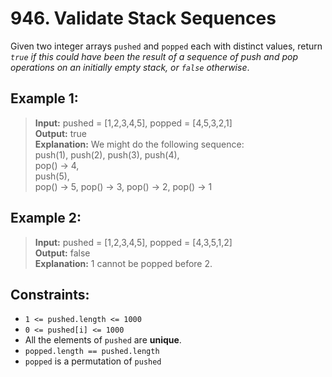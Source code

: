 # 946. Validate Stack Sequences

Given two integer arrays `pushed` and `popped` each with distinct values, 
return *`true` if this could have been the result of a sequence of push and pop operations on an initially empty stack, 
or `false` otherwise*.


## Example 1:
> **Input:** pushed = [1,2,3,4,5], popped = [4,5,3,2,1]  
> **Output:** true  
> **Explanation:** We might do the following sequence:  
> push(1), push(2), push(3), push(4),  
> pop() -> 4,  
> push(5),  
> pop() -> 5, pop() -> 3, pop() -> 2, pop() -> 1  

## Example 2:
> **Input:** pushed = [1,2,3,4,5], popped = [4,3,5,1,2]   
> **Output:** false  
> **Explanation:** 1 cannot be popped before 2.


## Constraints:
* `1 <= pushed.length <= 1000`
* `0 <= pushed[i] <= 1000`
* All the elements of `pushed` are **unique**.
* `popped.length == pushed.length`
* `popped` is a permutation of `pushed`